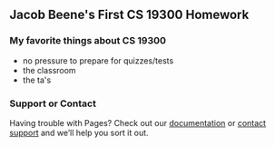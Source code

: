## Jacob Beene's First CS 19300 Homework

### My favorite things about CS 19300
- no pressure to prepare for quizzes/tests
- the classroom
- the ta's

### Support or Contact

Having trouble with Pages? Check out our [documentation](https://help.github.com/categories/github-pages-basics/) or [contact support](https://github.com/contact) and we’ll help you sort it out.
